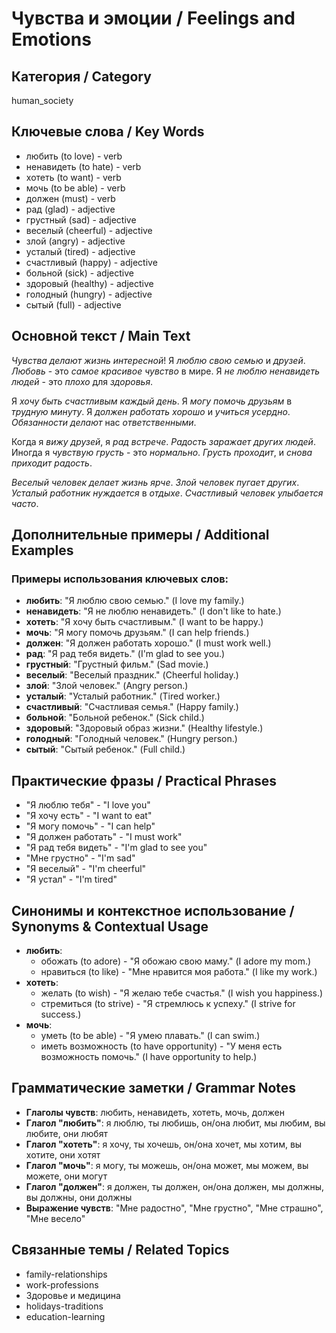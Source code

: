 # Чувства и эмоции / Feelings and Emotions

## Категория / Category
human_society


## Ключевые слова / Key Words
- любить (to love) - verb
- ненавидеть (to hate) - verb
- хотеть (to want) - verb
- мочь (to be able) - verb
- должен (must) - verb
- рад (glad) - adjective
- грустный (sad) - adjective
- веселый (cheerful) - adjective
- злой (angry) - adjective
- усталый (tired) - adjective
- счастливый (happy) - adjective
- больной (sick) - adjective
- здоровый (healthy) - adjective
- голодный (hungry) - adjective
- сытый (full) - adjective

## Основной текст / Main Text

*Чувства* *делают* *жизнь* *интересной*! Я *люблю* *свою* *семью* и *друзей*. *Любовь* - это *самое* *красивое* *чувство* в мире. Я *не* *люблю* *ненавидеть* *людей* - это *плохо* для *здоровья*.

Я *хочу* *быть* *счастливым* *каждый* *день*. Я *могу* *помочь* *друзьям* в *трудную* *минуту*. Я *должен* *работать* *хорошо* и *учиться* *усердно*. *Обязанности* *делают* нас *ответственными*.

Когда я *вижу* *друзей*, я *рад* *встрече*. *Радость* *заражает* *других* *людей*. Иногда я *чувствую* *грусть* - это *нормально*. *Грусть* *проходит*, и *снова* *приходит* *радость*.

*Веселый* *человек* *делает* *жизнь* *ярче*. *Злой* *человек* *пугает* *других*. *Усталый* *работник* *нуждается* в *отдыхе*. *Счастливый* *человек* *улыбается* *часто*.

## Дополнительные примеры / Additional Examples

### Примеры использования ключевых слов:
- **любить**: "Я люблю свою семью." (I love my family.)
- **ненавидеть**: "Я не люблю ненавидеть." (I don't like to hate.)
- **хотеть**: "Я хочу быть счастливым." (I want to be happy.)
- **мочь**: "Я могу помочь друзьям." (I can help friends.)
- **должен**: "Я должен работать хорошо." (I must work well.)
- **рад**: "Я рад тебя видеть." (I'm glad to see you.)
- **грустный**: "Грустный фильм." (Sad movie.)
- **веселый**: "Веселый праздник." (Cheerful holiday.)
- **злой**: "Злой человек." (Angry person.)
- **усталый**: "Усталый работник." (Tired worker.)
- **счастливый**: "Счастливая семья." (Happy family.)
- **больной**: "Больной ребенок." (Sick child.)
- **здоровый**: "Здоровый образ жизни." (Healthy lifestyle.)
- **голодный**: "Голодный человек." (Hungry person.)
- **сытый**: "Сытый ребенок." (Full child.)

## Практические фразы / Practical Phrases

- "Я люблю тебя" - "I love you"
- "Я хочу есть" - "I want to eat"
- "Я могу помочь" - "I can help"
- "Я должен работать" - "I must work"
- "Я рад тебя видеть" - "I'm glad to see you"
- "Мне грустно" - "I'm sad"
- "Я веселый" - "I'm cheerful"
- "Я устал" - "I'm tired"

## Синонимы и контекстное использование / Synonyms & Contextual Usage

- **любить**: 
  - обожать (to adore) - "Я обожаю свою маму." (I adore my mom.)
  - нравиться (to like) - "Мне нравится моя работа." (I like my work.)
- **хотеть**: 
  - желать (to wish) - "Я желаю тебе счастья." (I wish you happiness.)
  - стремиться (to strive) - "Я стремлюсь к успеху." (I strive for success.)
- **мочь**: 
  - уметь (to be able) - "Я умею плавать." (I can swim.)
  - иметь возможность (to have opportunity) - "У меня есть возможность помочь." (I have opportunity to help.)

## Грамматические заметки / Grammar Notes

- **Глаголы чувств**: любить, ненавидеть, хотеть, мочь, должен
- **Глагол "любить"**: я люблю, ты любишь, он/она любит, мы любим, вы любите, они любят
- **Глагол "хотеть"**: я хочу, ты хочешь, он/она хочет, мы хотим, вы хотите, они хотят
- **Глагол "мочь"**: я могу, ты можешь, он/она может, мы можем, вы можете, они могут
- **Глагол "должен"**: я должен, ты должен, он/она должен, мы должны, вы должны, они должны
- **Выражение чувств**: "Мне радостно", "Мне грустно", "Мне страшно", "Мне весело"

## Связанные темы / Related Topics

- family-relationships
- work-professions
- Здоровье и медицина
- holidays-traditions
- education-learning

